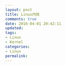 ```yaml
---
layout: post
title: Linux内核
comments: true
date: 2016-04-01 20:42:11
updated:
tags:
- Linux
- Kernel
categories:
- Linux
permalink:
---
```

